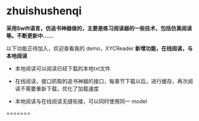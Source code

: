 # zhuishushenqi

**采用Swift语言，仿追书神器做的，主要是练习阅读器的一些技术，包括仿真阅读等。不断更新中......**

以下功能正待加入，欢迎查看我的 demo，XYCReader
**新增功能，在线阅读，与本地阅读**

* 本地阅读可以阅读已经下载的本地txt文件

* 在线阅读，接口抓取的追书神器的接口，每章节下载以后，进行缓存，再次阅读不需要重新下载，优化了加载速度
* 本地阅读与在线阅读无缝衔接，可以同时使用同一 model

=======
